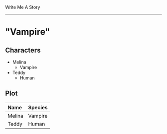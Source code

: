 Write Me A Story
****************
"Vampire"
=========

Characters
----------
- Melina
	- Vampire
- Teddy
	- Human

Plot
----
<!--Placeholder-->
|Name|Species|
|:-|:-|
|Melina|Vampire|
|Teddy|Human|
<!--Placeholder-->
